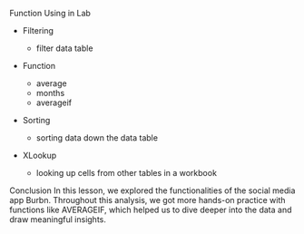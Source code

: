

Function Using in Lab
- Filtering 
    - filter data table
- Function 
    - average 
    - months
    - averageif
        
- Sorting
    - sorting data down the data table
- XLookup
    - looking up cells from other tables in a workbook



Conclusion
In this lesson, we explored the functionalities of the social media app Burbn. Throughout this analysis, we got more hands-on practice with functions like AVERAGEIF, which helped us to dive deeper into the data and draw meaningful insights.